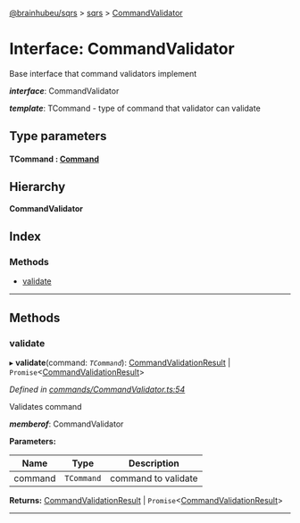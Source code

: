 [@brainhubeu/sqrs](../README.md) > [sqrs](../modules/sqrs.md) > [CommandValidator](../interfaces/sqrs.commandvalidator.md)

# Interface: CommandValidator

Base interface that command validators implement

*__interface__*: CommandValidator

*__template__*: TCommand - type of command that validator can validate

## Type parameters
#### TCommand :  [Command](sqrs.command.md)
## Hierarchy

**CommandValidator**

## Index

### Methods

* [validate](sqrs.commandvalidator.md#validate)

---

## Methods

<a id="validate"></a>

###  validate

▸ **validate**(command: *`TCommand`*): [CommandValidationResult](sqrs.commandvalidationresult.md) \| `Promise`<[CommandValidationResult](sqrs.commandvalidationresult.md)>

*Defined in [commands/CommandValidator.ts:54](https://github.com/brainhubeu/sqrs/blob/f7042dc/packages/sqrs/src/commands/CommandValidator.ts#L54)*

Validates command

*__memberof__*: CommandValidator

**Parameters:**

| Name | Type | Description |
| ------ | ------ | ------ |
| command | `TCommand` |  command to validate |

**Returns:** [CommandValidationResult](sqrs.commandvalidationresult.md) \| `Promise`<[CommandValidationResult](sqrs.commandvalidationresult.md)>

___


